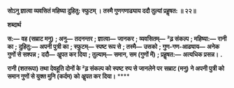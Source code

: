 **सोऽनु ज्ञात्वा व्यवसितं महिष्या दुहितु: स्फुटम् ।** **तस्मै गुणगणाढ्याय ददौ तुल्यां प्रहॢषत: ॥ २२॥** 

**शब्दार्थ** 

**स:—** **वह (सम्राट मनु)** **; अनु—** **तदनन्तर** **; ज्ञात्वा—** **जानकर** **; व्यवसितम्—** **²ढ़ संकल्प** **; महिष्या:—** **रानी का** **;** **दुहितु:—** **अपनी पुत्री का** **; स्फुटम्—** **स्पष्ट रूप से** **; तस्मै—** **उसको** **; गुण-गण-आढ्याय—** **अनेक गुणों से सश्पन्न** **;** **ददौ—** **अॢपत कर दिया** **; तुल्याम्—** **समान, सम (गुणों में)** **; प्रहॢषत:—** **अत्यधिक प्रसन्न।** **.** 

**रानी (शतरूपा) तथा देवहूति दोनों के ²ढ़ संकल्प को स्पष्ट रुप से जानलेने पर** **सम्राट (मनु) ने अपनी पुत्री को समान गुणों से युक्त मुनि (कर्दम) को अॢपत कर** **दिया।** **** 